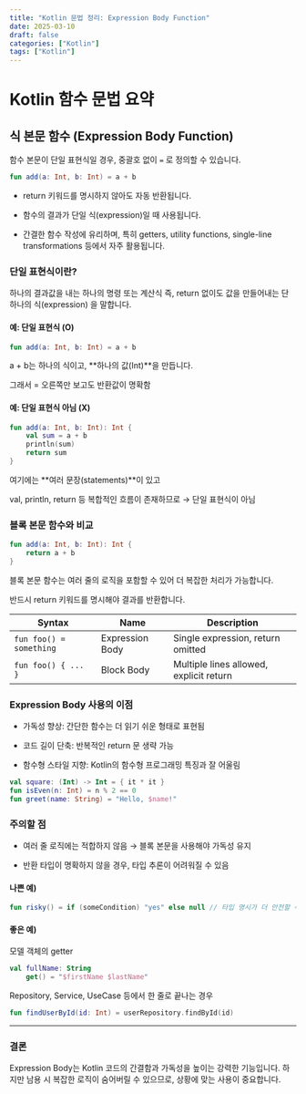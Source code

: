 ```yaml
---
title: "Kotlin 문법 정리: Expression Body Function"
date: 2025-03-10
draft: false
categories: ["Kotlin"]
tags: ["Kotlin"]
---
```


# Kotlin 함수 문법 요약

## 식 본문 함수 (Expression Body Function)

함수 본문이 단일 표현식일 경우, 중괄호 없이 `=` 로 정의할 수 있습니다.

```kotlin
fun add(a: Int, b: Int) = a + b
```

- return 키워드를 명시하지 않아도 자동 반환됩니다.

- 함수의 결과가 단일 식(expression)일 때 사용됩니다.

- 간결한 함수 작성에 유리하며, 특히 getters, utility functions, single-line transformations 등에서 자주 활용됩니다.

### 단일 표현식이란?
하나의 결과값을 내는 하나의 명령 또는 계산식
즉, return 없이도 값을 만들어내는 단 하나의 식(expression) 을 말합니다.


#### 예: 단일 표현식 (O)
```kotlin
fun add(a: Int, b: Int) = a + b
```
a + b는 하나의 식이고, **하나의 값(Int)**을 만듭니다.

그래서 = 오른쪽만 보고도 반환값이 명확함


#### 예: 단일 표현식 아님 (X)
```kotlin
fun add(a: Int, b: Int): Int {
    val sum = a + b
    println(sum)
    return sum
}
```
여기에는 **여러 문장(statements)**이 있고

val, println, return 등 복합적인 흐름이 존재하므로 → 단일 표현식이 아님



### 블록 본문 함수와 비교


```kotlin
fun add(a: Int, b: Int): Int {
    return a + b
}
```

블록 본문 함수는 여러 줄의 로직을 포함할 수 있어 더 복잡한 처리가 가능합니다.

반드시 return 키워드를 명시해야 결과를 반환합니다.

| Syntax                  | Name               | Description                         |
|-------------------------|--------------------|-------------------------------------|
| `fun foo() = something` | Expression Body     | Single expression, return omitted   |
| `fun foo() { ... }`     | Block Body          | Multiple lines allowed, explicit return |


### Expression Body 사용의 이점

- 가독성 향상: 간단한 함수는 더 읽기 쉬운 형태로 표현됨

- 코드 길이 단축: 반복적인 return 문 생략 가능

- 함수형 스타일 지향: Kotlin의 함수형 프로그래밍 특징과 잘 어울림

```kotlin
val square: (Int) -> Int = { it * it }
fun isEven(n: Int) = n % 2 == 0
fun greet(name: String) = "Hello, $name!"
```

### 주의할 점

- 여러 줄 로직에는 적합하지 않음 → 블록 본문을 사용해야 가독성 유지

- 반환 타입이 명확하지 않을 경우, 타입 추론이 어려워질 수 있음


#### 나쁜 예)
```kotlin
fun risky() = if (someCondition) "yes" else null // 타입 명시가 더 안전할 수 있음
```

#### 좋은 예)

 모델 객체의 getter

```kotlin
val fullName: String
    get() = "$firstName $lastName"
```

Repository, Service, UseCase 등에서 한 줄로 끝나는 경우

```kotlin
fun findUserById(id: Int) = userRepository.findById(id)
```

--- 

### 결론

Expression Body는 Kotlin 코드의 간결함과 가독성을 높이는 강력한 기능입니다. 하지만 남용 시 복잡한 로직이 숨어버릴 수 있으므로, 상황에 맞는 사용이 중요합니다.